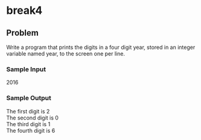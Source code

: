 # break4

## Problem

Write a program that prints the digits in a four digit year, stored in an integer variable named year, to the screen one per line.
 
### Sample Input

2016

### Sample Output

The first digit is 2 <br>
The second digit is 0 <br>
The third digit is 1 <br>
The fourth digit is 6 <br>

